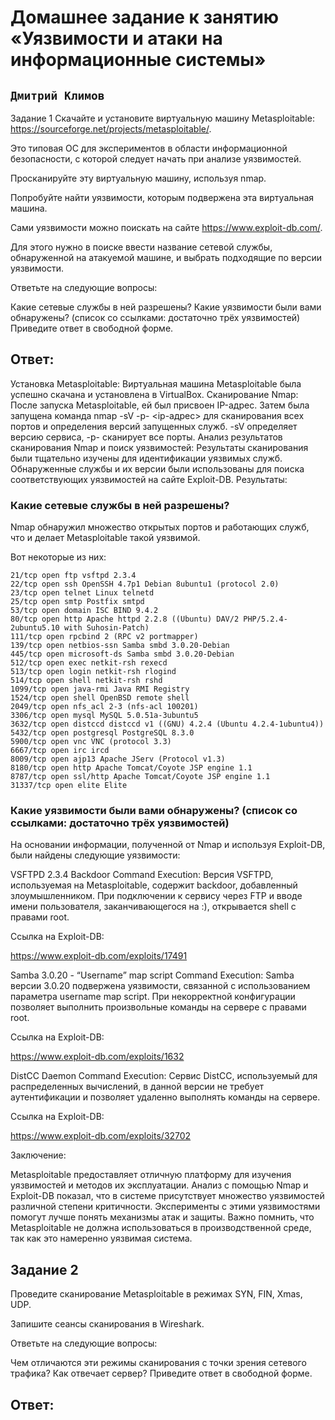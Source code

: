 # Домашнее задание к занятию «Уязвимости и атаки на информационные системы»

## ` Дмитрий Климов `

Задание 1
Скачайте и установите виртуальную машину Metasploitable: https://sourceforge.net/projects/metasploitable/.

Это типовая ОС для экспериментов в области информационной безопасности, с которой следует начать при анализе уязвимостей.

Просканируйте эту виртуальную машину, используя nmap.

Попробуйте найти уязвимости, которым подвержена эта виртуальная машина.

Сами уязвимости можно поискать на сайте https://www.exploit-db.com/.

Для этого нужно в поиске ввести название сетевой службы, обнаруженной на атакуемой машине, и выбрать подходящие по версии уязвимости.

Ответьте на следующие вопросы:

Какие сетевые службы в ней разрешены?
Какие уязвимости были вами обнаружены? (список со ссылками: достаточно трёх уязвимостей)
Приведите ответ в свободной форме.

## Ответ:

Установка Metasploitable: Виртуальная машина Metasploitable была успешно скачана и установлена в VirtualBox.
Сканирование Nmap: После запуска Metasploitable, ей был присвоен IP-адрес. Затем была запущена команда nmap -sV -p- <ip-адрес> для сканирования всех портов и определения версий запущенных служб. -sV определяет версию сервиса, -p- сканирует все порты.
Анализ результатов сканирования Nmap и поиск уязвимостей: Результаты сканирования были тщательно изучены для идентификации уязвимых служб. Обнаруженные службы и их версии были использованы для поиска соответствующих уязвимостей на сайте Exploit-DB.
Результаты:

### Какие сетевые службы в ней разрешены?

Nmap обнаружил множество открытых портов и работающих служб, что и делает Metasploitable такой уязвимой. 

Вот некоторые из них:

```
21/tcp open ftp vsftpd 2.3.4
22/tcp open ssh OpenSSH 4.7p1 Debian 8ubuntu1 (protocol 2.0)
23/tcp open telnet Linux telnetd
25/tcp open smtp Postfix smtpd
53/tcp open domain ISC BIND 9.4.2
80/tcp open http Apache httpd 2.2.8 ((Ubuntu) DAV/2 PHP/5.2.4-2ubuntu5.10 with Suhosin-Patch)
111/tcp open rpcbind 2 (RPC v2 portmapper)
139/tcp open netbios-ssn Samba smbd 3.0.20-Debian
445/tcp open microsoft-ds Samba smbd 3.0.20-Debian
512/tcp open exec netkit-rsh rexecd
513/tcp open login netkit-rsh rlogind
514/tcp open shell netkit-rsh rshd
1099/tcp open java-rmi Java RMI Registry
1524/tcp open shell OpenBSD remote shell
2049/tcp open nfs_acl 2-3 (nfs-acl 100201)
3306/tcp open mysql MySQL 5.0.51a-3ubuntu5
3632/tcp open distccd distccd v1 ((GNU) 4.2.4 (Ubuntu 4.2.4-1ubuntu4))
5432/tcp open postgresql PostgreSQL 8.3.0
5900/tcp open vnc VNC (protocol 3.3)
6667/tcp open irc ircd
8009/tcp open ajp13 Apache JServ (Protocol v1.3)
8180/tcp open http Apache Tomcat/Coyote JSP engine 1.1
8787/tcp open ssl/http Apache Tomcat/Coyote JSP engine 1.1
31337/tcp open elite Elite
```

### Какие уязвимости были вами обнаружены? (список со ссылками: достаточно трёх уязвимостей)

На основании информации, полученной от Nmap и используя Exploit-DB, были найдены следующие уязвимости:

VSFTPD 2.3.4 Backdoor Command Execution: Версия VSFTPD, используемая на Metasploitable, содержит backdoor, добавленный злоумышленником. При подключении к сервису через FTP и вводе имени пользователя, заканчивающегося на :), открывается shell с правами root.

Ссылка на Exploit-DB: 

https://www.exploit-db.com/exploits/17491

Samba 3.0.20 - “Username” map script Command Execution: Samba версии 3.0.20 подвержена уязвимости, связанной с использованием параметра username map script. При некорректной конфигурации позволяет выполнить произвольные команды на сервере с правами root.

Ссылка на Exploit-DB:

https://www.exploit-db.com/exploits/1632

DistCC Daemon Command Execution: Сервис DistCC, используемый для распределенных вычислений, в данной версии не требует аутентификации и позволяет удаленно выполнять команды на сервере.

Ссылка на Exploit-DB: 

https://www.exploit-db.com/exploits/32702

Заключение:

Metasploitable предоставляет отличную платформу для изучения уязвимостей и методов их эксплуатации. Анализ с помощью Nmap и Exploit-DB показал, что в системе присутствует множество уязвимостей различной степени критичности. Эксперименты с этими уязвимостями помогут лучше понять механизмы атак и защиты. Важно помнить, что Metasploitable не должна использоваться в производственной среде, так как это намеренно уязвимая система.


## Задание 2

Проведите сканирование Metasploitable в режимах SYN, FIN, Xmas, UDP.

Запишите сеансы сканирования в Wireshark.

Ответьте на следующие вопросы:

Чем отличаются эти режимы сканирования с точки зрения сетевого трафика?
Как отвечает сервер?
Приведите ответ в свободной форме.

## Ответ:


